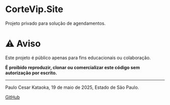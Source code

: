 # CorteVip.Site

Projeto privado para solução de agendamentos.

# ⚠️ Aviso

Este projeto é público apenas para fins educacionais ou colaboração.

**É proibido reproduzir, clonar ou comercializar este código sem autorização por escrito.**


---
Paulo Cesar Kataoka, 19 de maio de 2025, Estado de São Paulo.
  
[GitHub](https://github.com/paulokataoka)

